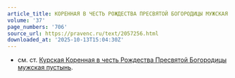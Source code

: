 ```yaml
---
article_title: КОРЕННАЯ В ЧЕСТЬ РОЖДЕСТВА ПРЕСВЯТОЙ БОГОРОДИЦЫ МУЖСКАЯ ПУСТЫНЬ
volume: '37'
page_numbers: '706'
source_url: https://pravenc.ru/text/2057256.html
downloaded_at: '2025-10-13T15:04:30Z'
---
```


- см. ст. [Курская Коренная в честь Рождества Пресвятой Богородицы мужская пустынь](<https://pravenc.ru/text/Курская Коренная в честь Рождества Пресвятой Богородицы мужская пустынь.html>).
